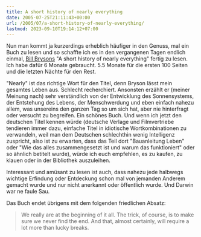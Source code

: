```yaml
---
title: A short history of nearly everything
date: 2005-07-25T21:11:43+00:00
url: /2005/07/a-short-history-of-nearly-everything/
lastmod: 2023-09-10T19:14:12+07:00
---
```

Nun man kommt ja kurzerdings erheblich häufiger in den Genuss, mal ein Buch zu lesen und so schaffte ich es in den vergangenen Tagen endlich einmal, [Bill Brysons][1] "A short history of nearly everything" fertig zu lesen. Ich habe dafür 6 Monate gebraucht. 5.5 Monate für die ersten 100 Seiten und die letzten Nächte für den Rest.

"Nearly" ist das richtige Wort für den Titel, denn Bryson lässt mein gesamtes Leben aus. Schlecht recherchiert. Ansonsten erzählt er (meiner Meinung nach) sehr verständlich von der Entwicklung des Sonnensystems, der Entstehung des Lebens, der Menschwerdung und eben einfach nahezu allem, was unsereins den ganzen Tag so um sich hat, aber nie hinterfragt oder versucht zu begreifen. Ein schönes Buch. Und wenn ich jetzt den deutschen Titel kennen würde (deutsche Verlage und Filmvertriebe tendieren immer dazu, einfache Titel in idiotische Wortkombinationen zu verwandeln, weil man dem Deutschen schlechthin wenig Intelligenz zuspricht, also ist zu erwarten, dass das Teil dort "Bauanleitung Leben" oder "Wie das alles zusammengesetzt ist und warum das funktioniert" oder so ähnlich betitelt wurde), würde ich euch empfehlen, es zu kaufen, zu klauen oder in der Bibliothek auszuleihen.

Interessant und amüsant zu lesen ist auch, dass nahezu jede halbwegs wichtige Erfindung oder Entdeckung schon mal von jemanden Anderem gemacht wurde und nur nicht anerkannt oder öffentlich wurde. Und Darwin war ne faule Sau.

Das Buch endet übrigens mit dem folgenden friedlichen Absatz:

> We really are at the beginning of it all. The trick, of course, is to make sure we never find the end. And that, almost certainly, will require a lot more than lucky breaks.

 [1]: http://www.randomhouse.com/features/billbryson/flat/home.php
